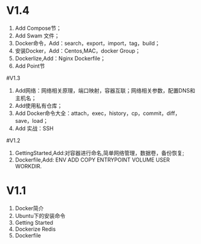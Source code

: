 # V1.4
1. Add Compose节；
2. Add Swam 文件；
3. Docker命令，Add：search，export，import，tag，build；
4. 安装Docker，Add：Centos,MAC，docker Group；
5. Dockerlize,Add：Nginx Dockerfile；
6. Add Point节

#V1.3
1. Add网络：网络相关原理，端口映射，容器互联；网络相关参数，配置DNS和主机名；
2. Add使用私有仓库；
3. Add Docker命令大全：attach，exec，history，cp，commit，diff，save，load；
4. Add 实战：SSH

#V1.2
1. GettingStarted,Add:对容器进行命名,简单网络管理，数据卷，备份恢复;
2. Dockerfile,Add: ENV ADD COPY ENTRYPOINT VOLUME USER WORKDIR.


# V1.1

1. Docker简介
2. Ubuntu下的安装命令
3. Getting Started
4. Dockerize Redis
5. Dockerfile
